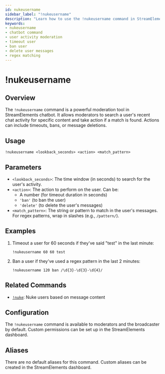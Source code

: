 ```yaml
---
id: nukeusername
sidebar_label: "!nukeusername"
description: "Learn how to use the !nukeusername command in StreamElements chatbot to moderate user activity by performing timeouts, bans, or deletions based on matched strings or patterns."
keywords:
- nukeusername
- chatbot command
- user activity moderation
- timeout user
- ban user
- delete user messages
- regex matching
---
```


# !nukeusername

## Overview

The `!nukeusername` command is a powerful moderation tool in StreamElements chatbot. It allows moderators to search a user's recent chat activity for specific content and take action if a match is found. Actions can include timeouts, bans, or message deletions.

## Usage

```
!nukeusername <lookback_seconds> <action> <match_pattern>
```

## Parameters

- `<lookback_seconds>`: The time window (in seconds) to search for the user's activity.
- `<action>`: The action to perform on the user. Can be:
  - A number (for timeout duration in seconds)
  - `'ban'` (to ban the user)
  - `'delete'` (to delete the user's messages)
- `<match_pattern>`: The string or pattern to match in the user's messages. For regex patterns, wrap in slashes (e.g., `/pattern/`).

## Examples

1. Timeout a user for 60 seconds if they've said "test" in the last minute:
   ```
   !nukeusername 60 60 test
   ```

2. Ban a user if they've used a regex pattern in the last 2 minutes:
   ```
   !nukeusername 120 ban /\d{3}-\d{3}-\d{4}/
   ```

## Related Commands

- [`!nuke`](nuke.md): Nuke users based on message content

## Configuration

The `!nukeusername` command is available to moderators and the broadcaster by default. Custom permissions can be set up in the StreamElements dashboard.

## Aliases

There are no default aliases for this command. Custom aliases can be created in the StreamElements dashboard.
